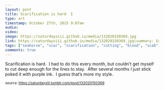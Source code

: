 ```yaml
---
layout: post
title: Scarification is hard  I 
type: art
timestamp: October 27th, 2015 9:07am
audio: 
video: 
image: https://saturdayxiii.github.io/media/132020150369.jpg
link: https://saturdayxiii.github.io/media/132020150369.jpg\summary: Scarification is hard. I had to do this every month, but couldn’t get myself to cut deep enough for the lines to stay. After several mont...
tags: ["seahorse", "scar", "scarification", "cutting", "blood", "scab", "tattoo", "art"]
comments: true
---
```


Scarification is hard.  I had to do this every month, but couldn’t get myself to cut deep enough for the lines to stay.  After several months I just stick poked it with purple ink.  I guess that’s more my style.
 
  
<small>source: https://saturdayxiii.tumblr.com/post/132020150369</small>